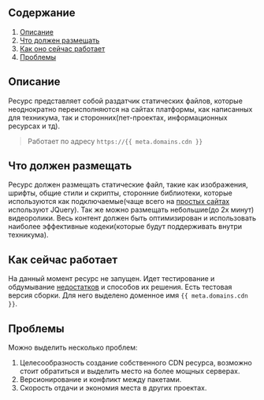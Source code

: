 ## Содержание

1. [Описание](#Описание)
2. [Что должен размещать](#Что_должен_размещать)
3. [Как оно сейчас работает](#Как_оно_сейчас_работает)
4. [Проблемы](#Проблемы)

## Описание

Ресурс представляет собой раздатчик статических файлов, которые неоднократно переисполняются на сайтах платформы, как написанных для техникума, так и сторонних(пет-проектах, информационных ресурсах и тд).

> Работает по адресу `https://{{ meta.domains.cdn }}`

## Что должен размещать

Ресурс должен размещать статические файл, такие как изображения, шрифты, общие стили и скрипты, сторонние библиотеки, которые используются как подключаемые(чаще всего на [простых сайтах](/articles/plain-sites#проблемы) используют JQuery).
Так же можно размещать небольшие(до 2х минут) видеоролики.
Весь контент должен быть оптимизирован и использовать наиболее эффективные кодеки(которые будут поддерживать внутри техникума).

## Как сейчас работает

На данный момент ресурс не запущен. Идет тестирование и обдумывание [недостатков](#Проблемы) и способов их решения. Есть тестовая версия сборки. Для него выделено доменное имя `{{ meta.domains.cdn }}`.

## Проблемы

Можно выделить несколько проблем:

1. Целесообразность создание собственного CDN ресурса, возможно стоит обратиться и выделить место на более мощных серверах.
2. Версионирование и конфликт между пакетами.
3. Скорость отдачи и экономия места в других проектах.
